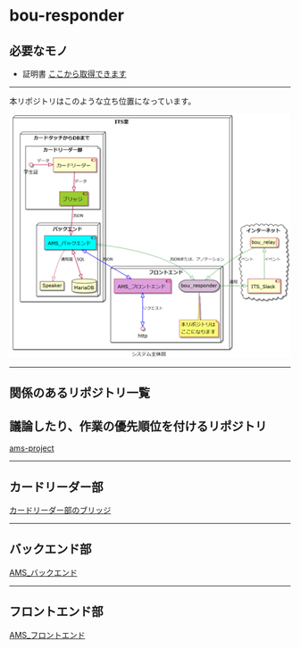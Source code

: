 # bou-responder

## 必要なモノ

- 証明書 [ここから取得できます](https://beebotte.com/docs/mqtt)

---

本リポジトリはこのような立ち位置になっています。

![APIの立ち位置](docs/AMS_MAP/AMS_MAP.png)

---

## 関係のあるリポジトリ一覧

## 議論したり、作業の優先順位を付けるリポジトリ

[ams-project](https://github.com/su-its/ams-project)

---

## カードリーダー部

[カードリーダー部のブリッジ](https://github.com/su-its/rdr-bridge)

---

## バックエンド部

[AMS_バックエンド](https://github.com/su-its/ams-backend)

---

## フロントエンド部

[AMS_フロントエンド](https://github.com/su-its/ams-frontend)
